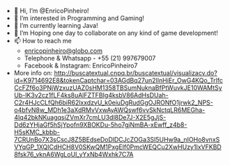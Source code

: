 - 👋 Hi, I’m @EnricoPinheiro!
- 👀 I’m interested in Programming and Gaming!
- 🌱 I’m currently learning Java!
- 💞️ I’m Hoping one day to collaborate on any kind of game development!
- 📫 How to reach me
    - enricopinheiro@globo.com
    - Telephone & Whatsapp - +55 (21) 997679007
    - Facebook & Instagram: EnricoPinheiro7
- More info on:
http://buscatextual.cnpq.br/buscatextual/visualizacv.do?id=K9714692E8&tokenCaptchar=03AGdBq27un2lInHiEr_OwG4KQo_TrlfcCcFZf6o3PNjWzxuzUAZ0sHM1358TBSumNuknaBfPtWuvkJE10WAMtSyUb-lK3v2cz1fLF4ks8uAlFZTFBIg4ksbV86AdHsDUah-C2r4HJcCLfQh6biR62lxxdzvU_k0eiuDgRudGgOJRONfO1jrwk2_NPS-o4bfvN8w_MDh1e3aXdRMvVxwAyAWQswf6vvSkNctqLR6MEGha-4Iq42bkNKuagqsjZVmXr7cmLU3dl8De7J-X2E5gJjS-Dd6zYHjaGf5hSjYpofn9XBOKDu-5ho7gjNmBA-xEwff_z4b8-H5sKMC_kbbb-7CRUnBo7X3sCscJ8Z5BEdseDoDlDCJcZOGa3SI5UHw9a_nIOHo8vnxSVYqGP_1XQICdHCH8V0SKwQM1PxgEIf0PmcWEQCu2XwHUzy1IxVFKBD8fsk76_vknA6WgLoUI_yYxNb4Wxhk7C7A

<!---
EnricoPinheiro/EnricoPinheiro is a ✨ special ✨ repository because its `README.md` (this file) appears on your GitHub profile.
You can click the Preview link to take a look at your changes.
--->
